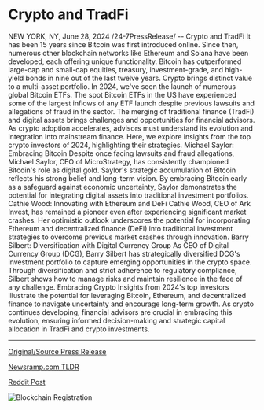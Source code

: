 # Crypto and TradFi

NEW YORK, NY, June 28, 2024 /24-7PressRelease/ -- Crypto and TradFi  It has been 15 years since Bitcoin was first introduced online. Since then, numerous other blockchain networks like Ethereum and Solana have been developed, each offering unique functionality. Bitcoin has outperformed large-cap and small-cap equities, treasury, investment-grade, and high-yield bonds in nine out of the last twelve years.  Crypto brings distinct value to a multi-asset portfolio. In 2024, we've seen the launch of numerous global Bitcoin ETFs. The spot Bitcoin ETFs in the US have experienced some of the largest inflows of any ETF launch despite previous lawsuits and allegations of fraud in the sector.  The merging of traditional finance (TradFi) and digital assets brings challenges and opportunities for financial advisors. As crypto adoption accelerates, advisors must understand its evolution and integration into mainstream finance. Here, we explore insights from the top crypto investors of 2024, highlighting their strategies.  Michael Saylor: Embracing Bitcoin  Despite once facing lawsuits and fraud allegations, Michael Saylor, CEO of MicroStrategy, has consistently championed Bitcoin's role as digital gold. Saylor's strategic accumulation of Bitcoin reflects his strong belief and long-term vision. By embracing Bitcoin early as a safeguard against economic uncertainty, Saylor demonstrates the potential for integrating digital assets into traditional investment portfolios.  Cathie Wood: Innovating with Ethereum and DeFi  Cathie Wood, CEO of Ark Invest, has remained a pioneer even after experiencing significant market crashes. Her optimistic outlook underscores the potential for incorporating Ethereum and decentralized finance (DeFi) into traditional investment strategies to overcome previous market crashes through innovation.  Barry Silbert: Diversification with Digital Currency Group  As CEO of Digital Currency Group (DCG), Barry Silbert has strategically diversified DCG's investment portfolio to capture emerging opportunities in the crypto space. Through diversification and strict adherence to regulatory compliance, Silbert shows how to manage risks and maintain resilience in the face of any challenge.  Embracing Crypto  Insights from 2024's top investors illustrate the potential for leveraging Bitcoin, Ethereum, and decentralized finance to navigate uncertainty and encourage long-term growth. As crypto continues developing, financial advisors are crucial in embracing this evolution, ensuring informed decision-making and strategic capital allocation in TradFi and crypto investments. 

---

[Original/Source Press Release](https://www.24-7pressrelease.com/press-release/512096/crypto-and-tradfi)
                    

[Newsramp.com TLDR](None) 



[Reddit Post](https://www.reddit.com/r/CryptoNewsInfo/comments/1dqdon8/top_crypto_investors_of_2024_embrace_bitcoin/) 



![Blockchain Registration](https://cdn.newsramp.app/24-7PressRelease/qrcode/246/28/jolt45HC.webp)